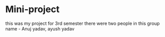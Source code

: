 # Mini-project
this was my project for 3rd semester 
there were two people in this group name - Anuj yadav, ayush yadav

